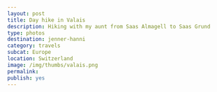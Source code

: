```yaml
---
layout: post
title: Day hike in Valais
description: Hiking with my aunt from Saas Almagell to Saas Grund
type: photos
destination: jenner-hanni
category: travels
subcat: Europe
location: Switzerland
image: /img/thumbs/valais.png
permalink: 
publish: yes
---
```


<p><a href="https://jenner.smugmug.com/Europe/2009-Valais-Switzerland/i-MSPZkgN/0/M/DSC08859-M.jpg">
<img src="https://jenner.smugmug.com/Europe/2009-Valais-Switzerland/i-MSPZkgN/0/M/DSC08859-M.jpg" alt=""></a></p>

<p><a href="https://jenner.smugmug.com/Europe/2009-Valais-Switzerland/i-LjRcq5x/0/M/DSC08863-M.jpg">
<img src="https://jenner.smugmug.com/Europe/2009-Valais-Switzerland/i-LjRcq5x/0/M/DSC08863-M.jpg" alt=""></a></p>

<p><a href="https://jenner.smugmug.com/Europe/2009-Valais-Switzerland/i-WtdNBgh/0/M/DSC08875-M.jpg">
<img src="https://jenner.smugmug.com/Europe/2009-Valais-Switzerland/i-WtdNBgh/0/M/DSC08875-M.jpg" alt=""></a></p>

<p><a href="https://jenner.smugmug.com/Europe/2009-Valais-Switzerland/i-ctS4RMq/0/M/DSC08877-M.jpg">
<img src="https://jenner.smugmug.com/Europe/2009-Valais-Switzerland/i-ctS4RMq/0/M/DSC08877-M.jpg" alt=""></a></p>

<p><a href="https://jenner.smugmug.com/Europe/2009-Valais-Switzerland/i-sn3tg5m/0/M/DSCF2876-M.jpg">
<img src="https://jenner.smugmug.com/Europe/2009-Valais-Switzerland/i-sn3tg5m/0/M/DSCF2876-M.jpg" alt=""></a></p>

<p><a href="https://jenner.smugmug.com/Europe/2009-Valais-Switzerland/i-ZjXkGKQ/0/M/DSCF2878-M.jpg">
<img src="https://jenner.smugmug.com/Europe/2009-Valais-Switzerland/i-ZjXkGKQ/0/M/DSCF2878-M.jpg" alt=""></a></p>

<p><a href="https://jenner.smugmug.com/Europe/2009-Valais-Switzerland/i-DgW7q8P/0/M/DSCF2880-M.jpg">
<img src="https://jenner.smugmug.com/Europe/2009-Valais-Switzerland/i-DgW7q8P/0/M/DSCF2880-M.jpg" alt=""></a></p>

<p><a href="https://jenner.smugmug.com/Europe/2009-Valais-Switzerland/i-jdwW5cW/0/M/DSCF2882-M.jpg">
<img src="https://jenner.smugmug.com/Europe/2009-Valais-Switzerland/i-jdwW5cW/0/M/DSCF2882-M.jpg" alt=""></a></p>

<p><a href="https://jenner.smugmug.com/Europe/2009-Valais-Switzerland/i-27zjXBw/0/M/DSCF2883-M.jpg">
<img src="https://jenner.smugmug.com/Europe/2009-Valais-Switzerland/i-27zjXBw/0/M/DSCF2883-M.jpg" alt=""></a></p>

<p><a href="https://jenner.smugmug.com/Europe/2009-Valais-Switzerland/i-mPzHPHC/0/M/DSCF2885-M.jpg">
<img src="https://jenner.smugmug.com/Europe/2009-Valais-Switzerland/i-mPzHPHC/0/M/DSCF2885-M.jpg" alt=""></a></p>

<p><a href="https://jenner.smugmug.com/Europe/2009-Valais-Switzerland/i-27KDxhX/0/M/DSCF2888-M.jpg">
<img src="https://jenner.smugmug.com/Europe/2009-Valais-Switzerland/i-27KDxhX/0/M/DSCF2888-M.jpg" alt=""></a></p>

<p><a href="https://jenner.smugmug.com/Europe/2009-Valais-Switzerland/i-7VRd339/0/M/DSCF2895-M.jpg">
<img src="https://jenner.smugmug.com/Europe/2009-Valais-Switzerland/i-7VRd339/0/M/DSCF2895-M.jpg" alt=""></a></p>

<p><a href="https://jenner.smugmug.com/Europe/2009-Valais-Switzerland/i-Vbv829C/0/M/DSCF2902-M.jpg">
<img src="https://jenner.smugmug.com/Europe/2009-Valais-Switzerland/i-Vbv829C/0/M/DSCF2902-M.jpg" alt=""></a></p>

<p><a href="https://jenner.smugmug.com/Europe/2009-Valais-Switzerland/i-7gxmzFr/0/M/DSCF2897-M.jpg">
<img src="https://jenner.smugmug.com/Europe/2009-Valais-Switzerland/i-7gxmzFr/0/M/DSCF2897-M.jpg" alt=""></a></p>

<p><a href="https://jenner.smugmug.com/Europe/2009-Valais-Switzerland/i-2Zhq24t/0/M/DSCF2925-M.jpg">
<img src="https://jenner.smugmug.com/Europe/2009-Valais-Switzerland/i-2Zhq24t/0/M/DSCF2925-M.jpg" alt=""></a></p>

<p><a href="https://jenner.smugmug.com/Europe/2009-Valais-Switzerland/i-cJSdSz3/0/M/DSCF2908-M.jpg">
<img src="https://jenner.smugmug.com/Europe/2009-Valais-Switzerland/i-cJSdSz3/0/M/DSCF2908-M.jpg" alt=""></a></p>

<p><a href="https://jenner.smugmug.com/Europe/2009-Valais-Switzerland/i-qXbnkQ7/0/M/DSCF2931-M.jpg">
<img src="https://jenner.smugmug.com/Europe/2009-Valais-Switzerland/i-qXbnkQ7/0/M/DSCF2931-M.jpg" alt=""></a></p>

<p><a href="https://jenner.smugmug.com/Europe/2009-Valais-Switzerland/i-vPSSKsQ/0/M/DSCF2933-M.jpg">
<img src="https://jenner.smugmug.com/Europe/2009-Valais-Switzerland/i-vPSSKsQ/0/M/DSCF2933-M.jpg" alt=""></a></p>


